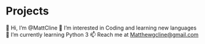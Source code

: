 # Projects
👋 Hi, I’m @MattCline
👀 I’m interested in Coding and learning new languages
🌱 I’m currently learning Python 3
📫 Reach me at Matthewgcline@gmail.com 
